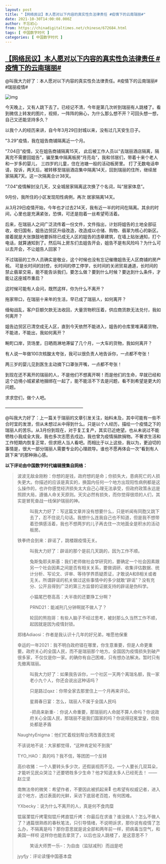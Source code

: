 ```yaml
---
layout: post
title: "【网络民议】本人愿对以下内容的真实性负法律责任 #疫情下的云南瑞丽#"
date: 2021-10-30T14:00:08.000Z
author: 不忘初心
from: https://chinadigitaltimes.net/chinese/672684.html
tags: [ 中国数字时代 ]
categories: [ 中国数字时代 ]
---
```

<!--1635602408000-->
[【网络民议】本人愿对以下内容的真实性负法律责任 #疫情下的云南瑞丽#](https://chinadigitaltimes.net/chinese/672684.html)
------

<div>
<p>@叫我大力好了：本人愿对以下内容的真实性负法律责任。#疫情下的云南瑞丽# #瑞丽疫情#</p><p><img src="https://chinadigitaltimes.net/chinese/files/2021/10/629befcbly1gvwlz1if4fj20ri3v2nim-scaled.jpeg" alt="img" /></p><p>今天晚上，又有人跳下去了。已经记不清，今年是第几次听到瑞丽有人跳楼了。看到微信上转发的图片，视频，一阵阵的揪心，为什么那么想不开？可回头想一想，自己又还能坚持多久？</p><p>以我个人的经历来讲，自今年3月29日封城以来，没有过几天安生日子。</p><p>&quot;3.29&quot;疫情，我在姐告商铺隔离近一个月。</p><p>&quot;7.04日”疫情，又在姐告商铺隔离15天， 此后被工作人员以“去瑞丽酒店隔离，隔离完不需要回姐告”，骗至集中隔离板房“月亮岛”，我和邻居们，带着十来个老人和一岁多的婴儿， 三四岁的儿童，住在池塘一般的活动板房里。 打了无数电话申请，投诉，两天后，被转移至瑞丽酒店集中隔离14天，回到瑞丽的住所，继续居家隔离7天。这一次隔离合计38天。</p><p>&quot;7.04&quot;疫情解封没几天，又全城居家隔离这次换了个名词，叫“居家体息”。</p><p>9月份，我所住的小区发现阳性病例，再次 居家隔离14天。</p><p>从3月29日疫情开始，今年也才过去214天，我有近一半的时间在隔离。其余的时间，心里也是充满紧张，恐惧，可还是抱着一丝希望苟活着。</p><p>后来，在瑞丽人之间广泛流传着一份文件，文件指出，计划将姐告的土地全部征收，收归国有，姐告边贸区升级改造，改造成以仓储、购物、翡翠为核心的新区。接着就是大张旗鼓地要拆除已成无人区的姐告的违章建筑，在墙上贴张通知，打个电话，就算通知到了。然后叫上房东们去姐告开会，姐告不是有风险吗？为什么可以去开会，不让姐告人回家？</p><p>不过瑞丽的工作人员确实是敬业，这个时候也没有忘记催缴姐告无人区商铺的房产税。 可是长时间的封控，长时间的停工停学，长时间的关闭贸易通道，长时间的禁止翡翠交易，能不能告诉我们，要怎么做？要到什么时候？要达到什么条件，才能让这座城市重启？</p><p>这时候可能有人会问，既然这样，你为什么不离开？</p><p>拖家带口，在瑞丽十来年的生活，早已成了瑞丽人，如何离开？</p><p>缅甸战乱，客户巨额欠款无法收回，大量货物积压着，供应商货款无法兑付，我如何离开？</p><p>姐告边贸区已清空成无人区，直到今天依然不能进入，姐告的仓库里堆满着货物，不能进，不能出，我如何离开？</p><p>畹町口岸，货场里，日晒雨淋地滞留了几个月，一大车的货物，我如何离开？</p><p>有人说一年做100次核酸太夸张，我可以很负责人地告诉你，一点都不夸张！</p><p>两三岁的婴儿见到医生主动摘下口罩张开嘴，一点都不夸张！</p><p>到现在还不离开的瑞丽的人，不是他们不想离开啊！而是他们的生命，早就已经和这个边境小城紧紧地捆绑在一起了，能不能活不下去是问题，看不到希望是更大的问题。</p><p>求求您们，做个人吧。</p><p>——————————————————</p><p>@叫我大力好了：上一篇关于瑞丽的文章引发关注，始料未及，其中可能有一些不合时宜的发泄，但从未想过从中得到什么。只是以个人经历，描绘一个疫情之下的瑞丽人的苦乐。从3月份到现在，对于复工复产，其实已近绝望。也从未说过不能牺牲小我成全大我，我也多次志愿去戍边，我也曾为疫情捐款捐物。不奢求生活和工作短期内恢复正常，但求把人当人看吧。而相比于以上这些，我以为，更迫切的事情是，很大一部分瑞丽人需要专业的心理疏导。谁也不愿再体会一次“看到有人跳下来”的那种揪心感。</p><p><strong>以下评论由中国数字时代编辑搜集自网络：</strong></p><blockquote><p>波波无敌金刚粉：你想的是钱，政府想的是命；你损失大，患病死亡的人损失更大。你描述的应该是真实的，换国内任何一个地方出现阳性病例都是这么操作的，也许你感觉经济损失太大自己心理无法承受，但政府政策永远是照顾大局，遵循人命关天原则。天灾必然有损失，而你觉得很烦的人们，其实是冒死奋战一线保护瑞丽的神。</p><p style="padding-left: 40px">叫我大力好了：写这篇文章并没有想要什么，只是听闻有同胞又跳下去了，忍不住说几句话。我想什么连我自己也不知道，但是我不想带着恐惧感活着，我也不想两岁的儿子再去住一次地面全是积水的活动板房。</p><p>铁拳终会到来：辟谣了，跳楼跟疫情无关。</p><p style="padding-left: 40px">叫我大力好了：辟谣的那个是前几天跳的，因为工作不顺。</p><p style="padding-left: 40px">兔斯兔耶夫斯基：我们老师做社会学研究的，要确定一个社会因素跟另一个社会因素之间是否有相关关系，要做调研、收集评估数据、统计分析、写论文、评审、等待学界质疑质证，才敢说A和B相关或者无关。所谓辟谣的机关做过这些事情中的多少就敢“辟谣”？没有充分、公开且得到广泛的第三方监督的证据支持的辟谣是伪科学。</p><p style="padding-left: 40px">小猫尾巴卷高高：大半夜的还要挣工分啊？</p><p style="padding-left: 40px">PRND21：能减刑几分钟啊就不做人了？</p><p style="padding-left: 40px">轮回的熊抱哥：有些人脑子不经过思考，被封那么久当然工作不顺，起因就是因为疫情封锁。</p><p>郑禇Adiaosi：作者是我认识十几年的好兄弟，唯愿他保重</p><p>幸运的一年2021：我不明白政府错在哪里，你生意重要，但是人命更重要。政府关心的全国人民，而不是瑞丽那个地方。全国因为疫情损失到破产很多家，不仅仅是你一家。的确你有自己困难，只有想办法解决。暂时只有先撤离瑞丽。</p><p style="padding-left: 40px">叫我大力好了：如果我告诉你，一个社区一天两个离瑞名额，我一家老小九个人，你还会说出这种话吗？</p><p style="padding-left: 40px">只是路过qaz：你带全家去那里住上一个月再来评论。</p><p style="padding-left: 40px">星屑春日宴：怎么，瑞丽人不属于全国人民吗</p><p style="padding-left: 40px">-把咼来新重-：你说人命重要，那瑞丽的人命就不算人命吗？你说政府关心全国人民，那瑞丽不是我们国家的吗？你说得冠冕堂皇，但处处都是矛盾</p><p>NaughtyEnigma：他们忙着规划帮台湾改善民生呢</p><p>不该说地不说：大家都觉得，“这种肯定轮不到我”</p><p>TYO_HAO：真的吗？我不信，等团团一个反转</p><p>高价收猪：一个人要转头多少次，还假装视而不见，一个人要长几双耳朵，才能听见民众哭泣？还要牺牲多少生命？他才知道太多人已经死去！  &#8212;&#8212; 赵立坚</p><p>南無法帝的微笑：希望作者，不要因此被抓起来<img src="https://s.w.org/images/core/emoji/13.1.0/72x72/1f64f.png" alt="🙏" class="wp-smiley" style="height: 1em; max-height: 1em;" />也希望有权威记者，进入这个地方，透过表面的光鲜，采访下底层老百姓，有何困难。</p><p>YXbecky：说为什么不离开的人，真是何不食肉糜</p><p>锟届瀿锟斤拷雮傡锟斤拷直锟斤拷：你最后在求谁？谁没做人？怎么不做人了？通篇很熟练的春秋笔法，只引导情绪，不说明诉求，那你说有疫情了怎么办，不隔离是吗？那你意思就是说全部和两年前一样，把病毒当空气，和美国一样呗 这样你也能去拿货了，以后也没人跳楼了，是这意思不？</p><p style="padding-left: 40px">笑话大师贾一乐&#8211;：为自由（监狱减刑）而战是吧</p><p>jyyfjy：评论读懂中国基本盘</p></blockquote>
</div>
